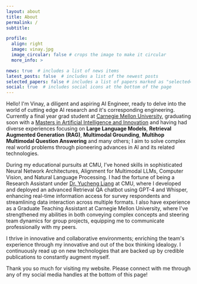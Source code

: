 ```yaml
---
layout: about
title: About
permalink: /
subtitle: 

profile:
  align: right
  image: vinay.jpg
  image_circular: false # crops the image to make it circular
  more_info: >

news: true  # includes a list of news items
latest_posts: false  # includes a list of the newest posts
selected_papers: false # includes a list of papers marked as "selected={true}"
social: true  # includes social icons at the bottom of the page
---
```


Hello! I'm Vinay, a diligent and aspiring AI Engineer, ready to delve into the world of cutting edge AI research and it's corresponding engineering. Currently a final year grad student at <a href='cmu.edu'>Carnegie Mellon University</a>, graduating soon with a <a href='https://msaii.cs.cmu.edu/'>Masters in Artificial Intelligence and Innovation</a> and having had diverse experiences focusing on <b>Large Language Models</b>, <b>Retrieval Augmented Generation (RAG)</b>, <b>Multimodal Grounding</b>, <b>Multihop Multimodal Question Answering</b> and many others; I aim to solve complex real world problems through pioneering advances in AI and its related technologies.

During my educational pursuits at CMU, I’ve honed skills in sophisticated Neural Network Architectures, Alignment for Multimodal LLMs, Computer Vision, and Natural Language Processing. I had the fortune of being a Research Assistant under <a href = "https://yuchengliang.com/">Dr. Yucheng Liang</a> at CMU, where I developed and deployed an advanced Retrieval QA chatbot using GPT-4 and Whisper, enhancing real-time information access for survey respondents and streamlining data interaction across multiple formats. I also have experience as a Graduate Teaching Assistant at Carnegie Mellon University, where I've strengthened my abilities in both conveying complex concepts and steering team dynamics for group projects, equipping me to communicate professionally with my peers. 

I thrive in innovative and collaborative environments; enriching the team's experience through my innovative and out of the box thinking idealogy. I continuously read up on new technologies that are backed up by credible publications to constantly augment myself.

Thank you so much for visiting my website. Please connect with me through any of my social media handles at the bottom of this page!